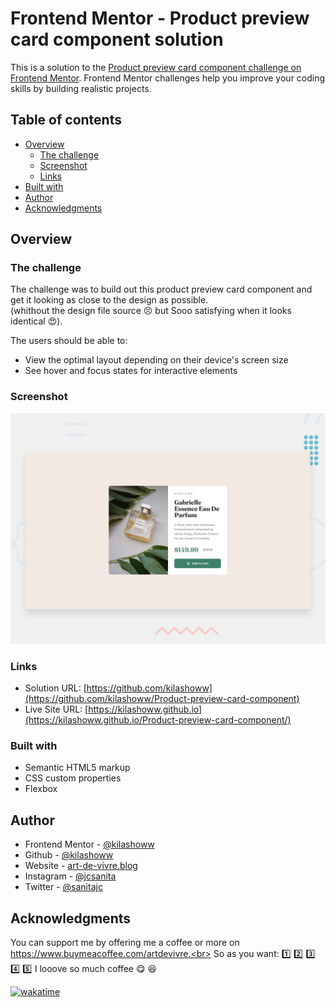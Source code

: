 # Frontend Mentor - Product preview card component solution

This is a solution to the [Product preview card component challenge on Frontend Mentor](https://www.frontendmentor.io/challenges/product-preview-card-component-GO7UmttRfa). Frontend Mentor challenges help you improve your coding skills by building realistic projects. 

## Table of contents

- [Overview](#overview)
  - [The challenge](#the-challenge)
  - [Screenshot](#screenshot)
  - [Links](#links)
- [Built with](#built-with)
- [Author](#author)
- [Acknowledgments](#acknowledgments)

## Overview

### The challenge

The challenge was to build out this product preview card component and get it looking as close to the design as possible. <br> (whithout the design file source :persevere: but Sooo satisfying when it looks identical :heart_eyes:).

The users should be able to:
  - View the optimal layout depending on their device's screen size
  - See hover and focus states for interactive elements

### Screenshot

![Design preview for the Product preview card component coding challenge](./design/desktop-preview.jpg)

### Links

- Solution URL: [https://github.com/kilashoww](https://github.com/kilashoww/Product-preview-card-component)
- Live Site URL: [https://kilashoww.github.io](https://kilashoww.github.io/Product-preview-card-component/)

### Built with

- Semantic HTML5 markup
- CSS custom properties
- Flexbox

## Author

- Frontend Mentor - [@kilashoww](https://www.frontendmentor.io/profile/kilashoww)
- Github - [@kilashoww](https://github.com/kilashoww)
- Website - [art-de-vivre.blog](https://www.art-de-vivre.blog/)
- Instagram - [@jcsanita](https://www.instagram.com/jcsanita)
- Twitter - [@sanitajc](https://twitter.com/sanitajc)

## Acknowledgments

You can support me by offering me a coffee or more on https://www.buymeacoffee.com/artdevivre.<br>
So as you want: 1️⃣ 2️⃣ 3️⃣ 4️⃣ 5️⃣ I looove so much coffee :yum: :laughing:

<a href="https://wakatime.com/badge/github/kilashoww/Product-preview-card-component"><img src="https://wakatime.com/badge/github/kilashoww/Product-preview-card-component.svg" alt="wakatime"></a>

